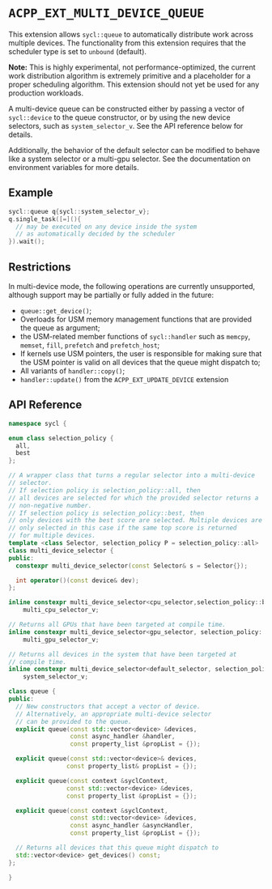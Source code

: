 # `ACPP_EXT_MULTI_DEVICE_QUEUE`

This extension allows `sycl::queue` to automatically distribute work across multiple devices. The functionality from this extension requires that the scheduler type is set to `unbound` (default).

**Note:** This is highly experimental, not performance-optimized, the current work distribution algorithm is extremely primitive and a placeholder for a proper scheduling algorithm. This extension should not yet be used for any production workloads.

A multi-device queue can be constructed either by passing a vector of `sycl::device` to the queue constructor, or by using the new device selectors, such as `system_selector_v`. See the API reference below for details.

Additionally, the behavior of the default selector can be modified to behave like a system selector or a multi-gpu selector. See the documentation on environment variables for more details.

## Example

```c++
sycl::queue q{sycl::system_selector_v};
q.single_task([=](){
  // may be executed on any device inside the system
  // as automatically decided by the scheduler
}).wait();
```

## Restrictions

In multi-device mode, the following operations are currently unsupported, although support may be partially or fully added in the future:

* `queue::get_device()`;
* Overloads for USM memory management functions that are provided the queue as argument;
* the USM-related member functions of `sycl::handler` such as `memcpy`, `memset`, `fill`, `prefetch` and `prefetch_host`;
* If kernels use USM pointers, the user is responsible for making sure that the USM pointer is valid on all devices that the queue might dispatch to;
* All variants of `handler::copy()`;
* `handler::update()` from the `ACPP_EXT_UPDATE_DEVICE` extension

## API Reference

```c++
namespace sycl {

enum class selection_policy {
  all,
  best
};

// A wrapper class that turns a regular selector into a multi-device
// selector. 
// If selection policy is selection_policy::all, then
// all devices are selected for which the provided selector returns a
// non-negative number.
// If selection policy is selection_policy::best, then
// only devices with the best score are selected. Multiple devices are
// only selected in this case if the same top score is returned
// for multiple devices.
template <class Selector, selection_policy P = selection_policy::all>
class multi_device_selector {
public:
  constexpr multi_device_selector(const Selector& s = Selector{});

  int operator()(const device& dev);
};

inline constexpr multi_device_selector<cpu_selector,selection_policy::best>
    multi_cpu_selector_v;

// Returns all GPUs that have been targeted at compile time.
inline constexpr multi_device_selector<gpu_selector, selection_policy::best>
    multi_gpu_selector_v;

// Returns all devices in the system that have been targeted at
// compile time.
inline constexpr multi_device_selector<default_selector, selection_policy::all>
    system_selector_v;

class queue {
public:
  // New constructors that accept a vector of device.
  // Alternatively, an appropriate multi-device selector
  // can be provided to the queue.
  explicit queue(const std::vector<device> &devices,
                 const async_handler &handler,
                 const property_list &propList = {});

  explicit queue(const std::vector<device>& devices, 
                const property_list& propList = {});

  explicit queue(const context &syclContext,
                const std::vector<device> &devices,
                const property_list &propList = {});

  explicit queue(const context &syclContext,
                 const std::vector<device> &devices,
                 const async_handler &asyncHandler,
                 const property_list &propList = {});

  // Returns all devices that this queue might dispatch to
  std::vector<device> get_devices() const;
};

}
```